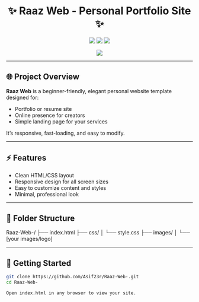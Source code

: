 <h1 align="center">✨ Raaz Web - Personal Portfolio Site ✨</h1>

<p align="center">
  <img src="https://img.shields.io/github/languages/top/Asif23r/Raaz-Web-" />
  <img src="https://img.shields.io/github/repo-size/Asif23r/Raaz-Web-" />
  <img src="https://img.shields.io/github/last-commit/Asif23r/Raaz-Web-" />
</p>

<p align="center">
  <img src="https://readme-typing-svg.demolab.com?font=Fira+Code&size=22&duration=3000&pause=1000&center=true&vCenter=true&color=30D5C8&width=480&lines=Simple+Personal+Web+Template;Responsive+Design+with+HTML+%2B+CSS;Made+with+Love+by+Raaz" />
</p>

---

## 🌐 Project Overview

**Raaz Web** is a beginner-friendly, elegant personal website template designed for:
- Portfolio or resume site
- Online presence for creators
- Simple landing page for your services

It’s responsive, fast-loading, and easy to modify.

---

## ⚡ Features

- Clean HTML/CSS layout
- Responsive design for all screen sizes
- Easy to customize content and styles
- Minimal, professional look

---

## 📁 Folder Structure
Raaz-Web-/ ├── index.html ├── css/ │   └── style.css ├── images/ │   └── [your images/logo]

---

## 🚀 Getting Started

```bash
git clone https://github.com/Asif23r/Raaz-Web-.git
cd Raaz-Web-

Open index.html in any browser to view your site.
